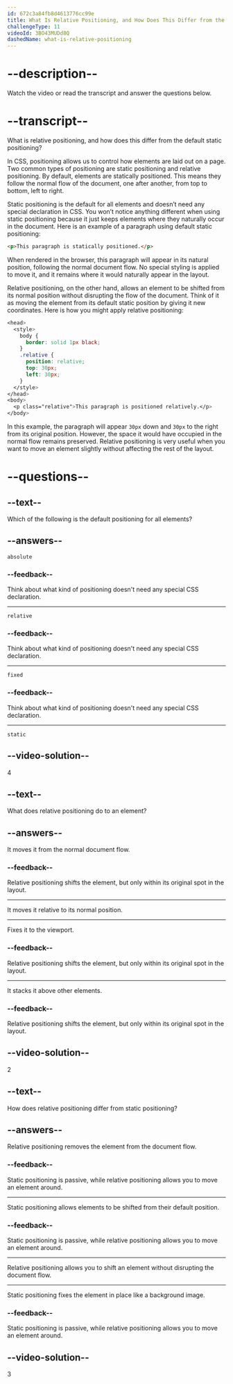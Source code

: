 ```yaml
---
id: 672c3a84fb8d4613776cc99e
title: What Is Relative Positioning, and How Does This Differ from the Default Static Positioning?
challengeType: 11
videoId: 3BO43MUDd8Q
dashedName: what-is-relative-positioning
---
```


# --description--

Watch the video or read the transcript and answer the questions below.

# --transcript--

What is relative positioning, and how does this differ from the default static positioning?

In CSS, positioning allows us to control how elements are laid out on a page. Two common types of positioning are static positioning and relative positioning. By default, elements are statically positioned. This means they follow the normal flow of the document, one after another, from top to bottom, left to right. 

Static positioning is the default for all elements and doesn’t need any special declaration in CSS. You won’t notice anything different when using static positioning because it just keeps elements where they naturally occur in the document. Here is an example of a paragraph using default static positioning:

```html
<p>This paragraph is statically positioned.</p>
```

When rendered in the browser, this paragraph will appear in its natural position, following the normal document flow. No special styling is applied to move it, and it remains where it would naturally appear in the layout.

Relative positioning, on the other hand, allows an element to be shifted from its normal position without disrupting the flow of the document. Think of it as moving the element from its default static position by giving it new coordinates. Here is how you might apply relative positioning:

```css
<head>
  <style>
    body {
      border: solid 1px black;
    }
    .relative {
      position: relative;
      top: 30px;
      left: 30px;
    }
  </style>
</head>
<body>
  <p class="relative">This paragraph is positioned relatively.</p>
</body>
```

In this example, the paragraph will appear `30px` down and `30px` to the right from its original position. However, the space it would have occupied in the normal flow remains preserved. Relative positioning is very useful when you want to move an element slightly without affecting the rest of the layout.

# --questions--

## --text--

Which of the following is the default positioning for all elements?

## --answers--

`absolute`

### --feedback--

Think about what kind of positioning doesn't need any special CSS declaration.

---

`relative`

### --feedback--

Think about what kind of positioning doesn't need any special CSS declaration.

---

`fixed`

### --feedback--

Think about what kind of positioning doesn't need any special CSS declaration.

---

`static`

## --video-solution--

4

## --text--

What does relative positioning do to an element?

## --answers--

It moves it from the normal document flow.

### --feedback--

Relative positioning shifts the element, but only within its original spot in the layout.

---

It moves it relative to its normal position.

---

Fixes it to the viewport.

### --feedback--

Relative positioning shifts the element, but only within its original spot in the layout.

---

It stacks it above other elements.

### --feedback--

Relative positioning shifts the element, but only within its original spot in the layout.

## --video-solution--

2

## --text--

How does relative positioning differ from static positioning?

## --answers--

Relative positioning removes the element from the document flow.

### --feedback--

Static positioning is passive, while relative positioning allows you to move an element around.

---

Static positioning allows elements to be shifted from their default position.

### --feedback--

Static positioning is passive, while relative positioning allows you to move an element around.

---

Relative positioning allows you to shift an element without disrupting the document flow.

---

Static positioning fixes the element in place like a background image.

### --feedback--

Static positioning is passive, while relative positioning allows you to move an element around.

## --video-solution--

3
